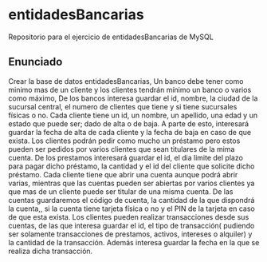 # entidadesBancarias
Repositorio para el ejercicio de entidadesBancarias de MySQL

## Enunciado
Crear la base de datos entidadesBancarias, Un banco debe tener como minimo mas de un cliente y los clientes tendrán mínimo un banco o varios como máximo, De los bancos interesa guardar el id, nombre, la ciudad de la sucursal central, el numero de clientes que tiene y si tiene sucursales físicas o no.
Cada cliente tiene un id, un nombre, un apellido, una edad y un estado que puede ser; dado de alta o de baja. A parte de esto, interesará guardar la fecha de alta de cada cliente y la fecha de baja en caso de que exista.
Los clientes podrán pedir como mucho un préstamo pero estos pueden ser pedidos por varios clientes que sean titulares de la mima cuenta.
De los prestamos interesará guardar el id, el dia limite del plazo para pagar dicho préstamo, la cantidad y el id del cliente que solicite dicho préstamo.
Cada cliente tiene que abrir una cuenta aunque podrá abrir varias, mientras que las cuentas pueden ser abiertas por varios  clientes ya que mas de un cliente puede ser titular de una misma cuenta. De las cuentas guardaremos el código de cuenta, la cantidad de la que dispondrá la cuenta,, si la cuenta tiene tarjeta física o no y el PIN de la tarjeta en caso de que esta exista.
Los clientes pueden realizar transacciones desde sus cuentas, de las que interesa guardar el id, el tipo de transacción( pudiendo ser solamente transacciones de prestamos, activos, intereses o alquiler) y la cantidad de la transacción. Además interesa guardar la fecha en la que se realiza dicha transacción.
